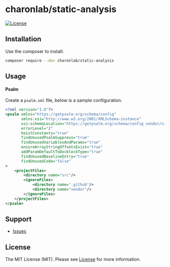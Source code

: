 # charonlab/static-analysis

[![License](https://poser.pugx.org/charonlab/static-analysis/license.svg)](https://packagist.org/packages/static-analysis/testing)

## Installation

Use the composer to install:

```bash
composer require --dev charonlab/static-analysis
```

## Usage

#### Psalm

Create a `psalm.xml` file, below is a sample configuration.

```xml
<?xml version="1.0"?>
<psalm xmlns="https://getpsalm.org/schema/config"
       xmlns:xsi="http://www.w3.org/2001/XMLSchema-instance"
       xsi:schemaLocation="https://getpsalm.org/schema/config vendor/vimeo/psalm/config.xsd"
       errorLevel="2"
       hoistConstants="true"
       findUnusedPsalmSuppress="true"
       findUnusedVariablesAndParams="true"
       ensureArrayStringOffsetsExist="true"
       addParamDefaultToDocblockType="true"
       findUnusedBaselineEntry="true"
       findUnusedCode="false"
>
    <projectFiles>
        <directory name="src"/>
        <ignoreFiles>
            <directory name=".github"/>
            <directory name="vendor"/>
        </ignoreFiles>
    </projectFiles>
</psalm>
```

## Support

- [Issues](https://github.com/charonlab/static-analysis/issues/)

## License

The MIT License (MIT). Please see [License](LICENSE) for more information.
